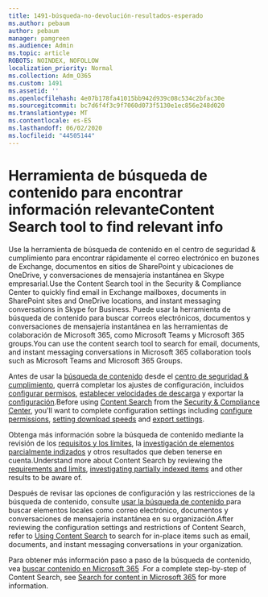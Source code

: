 ```yaml
---
title: 1491-búsqueda-no-devolución-resultados-esperado
ms.author: pebaum
author: pebaum
manager: pamgreen
ms.audience: Admin
ms.topic: article
ROBOTS: NOINDEX, NOFOLLOW
localization_priority: Normal
ms.collection: Adm_O365
ms.custom: 1491
ms.assetid: ''
ms.openlocfilehash: 4e07b178fa41015bb942d939c08c534c2bfac30e
ms.sourcegitcommit: bc7d6f4f3c9f7060d073f5130e1ec856e248d020
ms.translationtype: MT
ms.contentlocale: es-ES
ms.lasthandoff: 06/02/2020
ms.locfileid: "44505144"
---
```

# <a name="content-search-tool-to-find-relevant-info"></a><span data-ttu-id="00eb2-102">Herramienta de búsqueda de contenido para encontrar información relevante</span><span class="sxs-lookup"><span data-stu-id="00eb2-102">Content Search tool to find relevant info</span></span>

<span data-ttu-id="00eb2-103">Use la herramienta de búsqueda de contenido en el centro de seguridad & cumplimiento para encontrar rápidamente el correo electrónico en buzones de Exchange, documentos en sitios de SharePoint y ubicaciones de OneDrive, y conversaciones de mensajería instantánea en Skype empresarial.</span><span class="sxs-lookup"><span data-stu-id="00eb2-103">Use the Content Search tool in the Security & Compliance Center to quickly find email in Exchange mailboxes, documents in SharePoint sites and OneDrive locations, and instant messaging conversations in Skype for Business.</span></span> <span data-ttu-id="00eb2-104">Puede usar la herramienta de búsqueda de contenido para buscar correos electrónicos, documentos y conversaciones de mensajería instantánea en las herramientas de colaboración de Microsoft 365, como Microsoft Teams y Microsoft 365 groups.</span><span class="sxs-lookup"><span data-stu-id="00eb2-104">You can use the content search tool to search for email, documents, and instant messaging conversations in Microsoft 365 collaboration tools such as Microsoft Teams and Microsoft 365 Groups.</span></span>


<span data-ttu-id="00eb2-105">Antes de usar la [búsqueda de contenido](https://sip.protection.office.com/contentsearchbeta?ContentOnly=1) desde el [centro de seguridad & cumplimiento](https://sip.protection.office.com/homepage), querrá completar los ajustes de configuración, incluidos [configurar permisos](https://docs.microsoft.com/microsoft-365/compliance/permissions-filtering-for-content-search), [establecer velocidades de descarga](https://docs.microsoft.com/microsoft-365/compliance/increase-download-speeds-when-exporting-ediscovery-results) y exportar la [configuración](https://docs.microsoft.com/microsoft-365/compliance/disable-reports-when-you-export-content-search-results).</span><span class="sxs-lookup"><span data-stu-id="00eb2-105">Before using [Content Search](https://sip.protection.office.com/contentsearchbeta?ContentOnly=1) from the [Security & Compliance Center](https://sip.protection.office.com/homepage), you'll want to complete configuration settings including [configure permissions](https://docs.microsoft.com/microsoft-365/compliance/permissions-filtering-for-content-search), [setting download speeds](https://docs.microsoft.com/microsoft-365/compliance/increase-download-speeds-when-exporting-ediscovery-results) and [export settings](https://docs.microsoft.com/microsoft-365/compliance/disable-reports-when-you-export-content-search-results).</span></span>

<span data-ttu-id="00eb2-106">Obtenga más información sobre la búsqueda de contenido mediante la revisión de los [requisitos y los límites](https://docs.microsoft.com/microsoft-365/compliance/limits-for-content-search), la [investigación de elementos parcialmente indizados](https://docs.microsoft.com/microsoft-365/compliance/investigating-partially-indexed-items-in-ediscovery) y otros resultados que deben tenerse en cuenta.</span><span class="sxs-lookup"><span data-stu-id="00eb2-106">Understand more about Content Search by reviewing the [requirements and limits](https://docs.microsoft.com/microsoft-365/compliance/limits-for-content-search), [investigating partially indexed items](https://docs.microsoft.com/microsoft-365/compliance/investigating-partially-indexed-items-in-ediscovery) and other results to be aware of.</span></span>

<span data-ttu-id="00eb2-107">Después de revisar las opciones de configuración y las restricciones de la búsqueda de contenido, consulte [usar la búsqueda de contenido </a> para buscar elementos locales como correo electrónico, documentos y conversaciones de mensajería instantánea en su organización](https://docs.microsoft.com/microsoft-365/compliance/content-search).</span><span class="sxs-lookup"><span data-stu-id="00eb2-107">After reviewing the configuration settings and restrictions of Content Search, refer to [Using Content Search</a> to search for in-place items such as email, documents, and instant messaging conversations in your organization](https://docs.microsoft.com/microsoft-365/compliance/content-search).</span></span>

<span data-ttu-id="00eb2-108">Para obtener más información paso a paso de la búsqueda de contenido, vea [buscar contenido en Microsoft 365](https://docs.microsoft.com/microsoft-365/compliance/search-for-content) .</span><span class="sxs-lookup"><span data-stu-id="00eb2-108">For a complete step-by-step of Content Search, see [Search for content in Microsoft 365](https://docs.microsoft.com/microsoft-365/compliance/search-for-content) for more information.</span></span>
